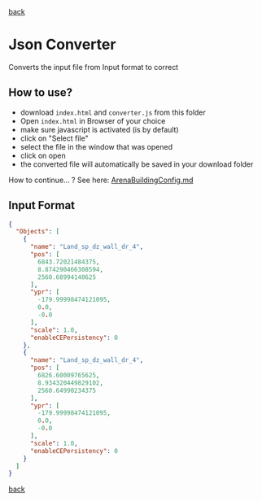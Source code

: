[back](../../../Readme.md)


# Json Converter

Converts the input file from Input format to correct 

## How to use?

- download `index.html` and `converter.js` from this folder
- Open `index.html` in Browser of your choice
- make sure javascript is activated (is by default)
- click on "Select file"
- select the file in the window that was opened
- click on open
- the converted file will automatically be saved in your download folder

How to continue... ? See here: [ArenaBuildingConfig.md](../../../Configs/ArenaBuildingConfig.md)

## Input Format

````json lines
{
  "Objects": [
    {
      "name": "Land_sp_dz_wall_dr_4",
      "pos": [
        6843.72021484375,
        8.874290466308594,
        2560.68994140625
      ],
      "ypr": [
        -179.99998474121095,
        0.0,
        -0.0
      ],
      "scale": 1.0,
      "enableCEPersistency": 0
    },
    {
      "name": "Land_sp_dz_wall_dr_4",
      "pos": [
        6826.60009765625,
        8.934320449829102,
        2560.64990234375
      ],
      "ypr": [
        -179.99998474121095,
        0.0,
        -0.0
      ],
      "scale": 1.0,
      "enableCEPersistency": 0
    }
  ]
}
````

[back](../../../Readme.md)
